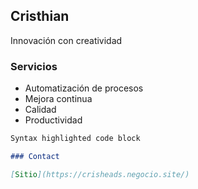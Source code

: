 ## Cristhian 

Innovación con creatividad

### Servicios
- Automatización de procesos
- Mejora continua
- Calidad
- Productividad

```markdown
Syntax highlighted code block

### Contact

[Sitio](https://crisheads.negocio.site/)
